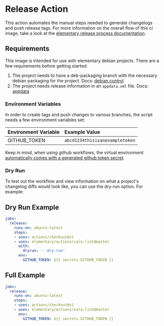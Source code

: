 # Release Action

This action automates the manual steps needed to generate changelogs and push release tags.
For more information on the overall flow of this ci image, take a look at the [elementary release process documentation](https://github.com/elementary/os/wiki/Release-Process).

## Requirements

This image is intended for use with elementary debian projects. There are a few requirements before getting started:

  1. The project needs to have a deb-packaging branch with the necessary debian packaging for the project. Docs: [debian control](https://elementary.io/docs/code/getting-started#debian-control)
  2. The project needs release information in an `appdata.xml` file. Docs: [appdata](https://elementary.io/docs/code/getting-started#appdata)

### Environment Variables

In order to create tags and push changes to various branches, the script needs a few environment variables set:

| Environment Variable | Example Value                  |
| :------------------- | :------------------------------|
| GITHUB_TOKEN         | `abcd1234thisisanexampletoken` |

Keep in mind, when using github workflows, the virtual environment [automatically comes with a generated github token secret](https://help.github.com/en/articles/virtual-environments-for-github-actions#github_token-secret).

### Dry Run

To test out the workflow and view information on what a project's changelog diffs would look like, you can use the dry-run option. For example:

## Dry Run Example

```yaml
jobs:
  release:
    runs-on: ubuntu-latest
    steps:
    - uses: actions/checkout@v1
    - uses: elementary/actions/vala-lint@master
      with:
        dryrun: '--dry-run'
      env:
        GITHUB_TOKEN: ${{ secrets.GITHUB_TOKEN }}
```

## Full Example

```yaml
jobs:
  release:
    runs-on: ubuntu-latest
    steps:
    - uses: actions/checkout@v1
    - uses: elementary/actions/vala-lint@master
      env:
        GITHUB_TOKEN: ${{ secrets.GITHUB_TOKEN }}
```
